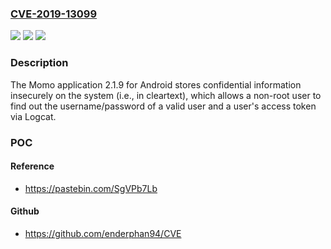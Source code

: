 ### [CVE-2019-13099](https://cve.mitre.org/cgi-bin/cvename.cgi?name=CVE-2019-13099)
![](https://img.shields.io/static/v1?label=Product&message=n%2Fa&color=blue)
![](https://img.shields.io/static/v1?label=Version&message=n%2Fa&color=blue)
![](https://img.shields.io/static/v1?label=Vulnerability&message=n%2Fa&color=brighgreen)

### Description

The Momo application 2.1.9 for Android stores confidential information insecurely on the system (i.e., in cleartext), which allows a non-root user to find out the username/password of a valid user and a user's access token via Logcat.

### POC

#### Reference
- https://pastebin.com/SgVPb7Lb

#### Github
- https://github.com/enderphan94/CVE

